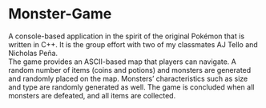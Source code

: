 # Monster-Game
A console-based application in the spirit of the original Pokémon that is written in C++.
It is the group effort with two of my classmates AJ Tello and Nicholas Peña. <br />
The game provides an ASCII-based map that players can navigate. A random number of items (coins and potions) and monsters are generated and randomly placed on the map. Monsters’ characteristics such as size and type are randomly generated as well. The game is concluded when all monsters are defeated, and all items are collected. 
